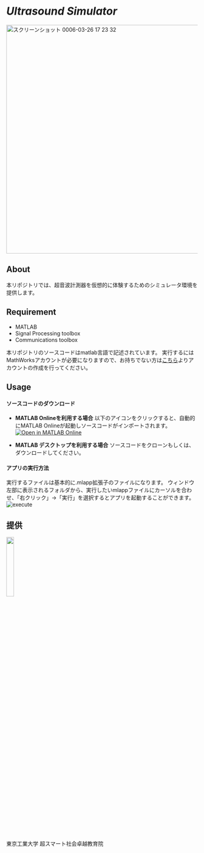 # *Ultrasound Simulator*
<img width="600" alt="スクリーンショット 0006-03-26 17 23 32" src="https://github.com/MATLAB-TA/MOOC2024-LineTrace/assets/54563775/63e0ffe5-792a-478d-a5f1-0f26a1b7f223">

## About
本リポジトリでは、超音波計測器を仮想的に体験するためのシミュレータ環境を提供します。


## Requirement
- MATLAB
- Signal Processing toolbox
- Communications toolbox

本リポジトリのソースコードはmatlab言語で記述されています。
実行するにはMathWorksアカウントが必要になりますので、お持ちでない方は[こちら](https://jp.mathworks.com/mwaccount/register)よりアカウントの作成を行ってください。


## Usage

#### ソースコードのダウンロード
- __MATLAB Onlineを利用する場合__
以下のアイコンをクリックすると、自動的にMATLAB Onlineが起動しソースコードがインポートされます。
[![Open in MATLAB Online](https://www.mathworks.com/images/responsive/global/open-in-matlab-online.svg)](https://matlab.mathworks.com/open/github/v1?repo=MATLAB-TA/MOOC2024-LineTrace)

- __MATLAB デスクトップを利用する場合__
ソースコードをクローンもしくは、ダウンロードしてください。

#### アプリの実行方法
実行するファイルは基本的に.mlapp拡張子のファイルになります。
ウィンドウ左部に表示されるフォルダから、実行したいmlappファイルにカーソルを合わせ、「右クリック」→「実行」を選択するとアプリを起動することができます。
![execute](https://github.com/MATLAB-TA/MOOC2024-LineTrace/assets/54563775/eae14d83-c0cb-43c3-80bd-ad01d5ce08be)


## 提供
<img src="https://github.com/MATLAB-TA/MOOC2024-LineTrace/assets/54563775/a1188d04-fb91-46d2-a752-aef4f1cb7814" width="20%">

東京工業大学 超スマート社会卓越教育院

